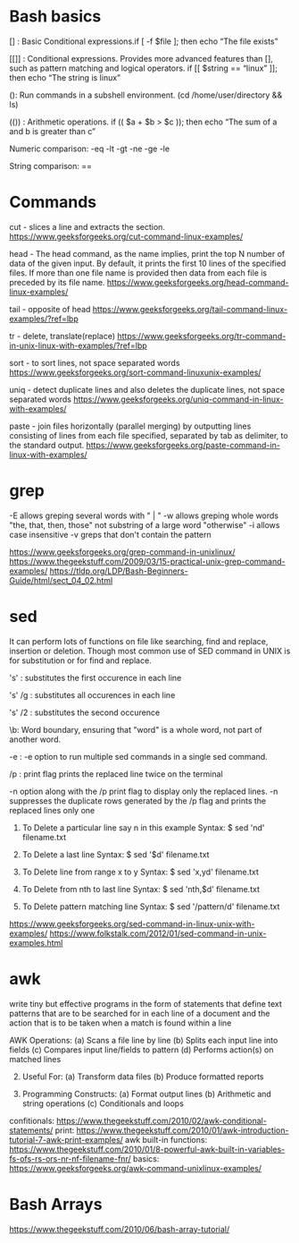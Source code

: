 # Bash basics
[] : Basic Conditional expressions.if [ -f $file ]; then echo “The file exists”

[[]] : Conditional expressions. Provides more advanced features than [], such as pattern matching and logical operators. if [[ $string == “linux” ]]; then echo “The string is linux”

(): Run commands in a subshell environment. (cd /home/user/directory && ls)

(()) : Arithmetic operations. if (( $a + $b > $c )); then echo “The sum of a and b is greater than c”

Numeric comparison: -eq -lt -gt -ne -ge -le 

String comparison: ==

# Commands

cut - slices a line and extracts the section. https://www.geeksforgeeks.org/cut-command-linux-examples/

head - The head command, as the name implies, print the top N number of data of the given input. By default, it prints the first 10 lines of the specified files. If more than one file name is provided then data from each file is preceded by its file name. https://www.geeksforgeeks.org/head-command-linux-examples/

tail - opposite of head 
https://www.geeksforgeeks.org/tail-command-linux-examples/?ref=lbp

tr - delete, translate(replace)
https://www.geeksforgeeks.org/tr-command-in-unix-linux-with-examples/?ref=lbp

sort - to sort lines, not space separated words
https://www.geeksforgeeks.org/sort-command-linuxunix-examples/

uniq -  detect duplicate lines and also deletes the duplicate lines, not space separated words https://www.geeksforgeeks.org/uniq-command-in-linux-with-examples/

paste - join files horizontally (parallel merging) by outputting lines consisting of lines from each file specified, separated by tab as delimiter, to the standard output. https://www.geeksforgeeks.org/paste-command-in-linux-with-examples/

# grep
-E allows greping several words with " | " 
-w allows greping whole words "the, that, then, those" not substring of a large word "otherwise"
-i allows case insensitive 
-v greps that don't contain the pattern

https://www.geeksforgeeks.org/grep-command-in-unixlinux/
https://www.thegeekstuff.com/2009/03/15-practical-unix-grep-command-examples/
https://tldp.org/LDP/Bash-Beginners-Guide/html/sect_04_02.html

# sed
It can perform lots of functions on file like searching, find and replace, insertion or deletion. Though most common use of SED command in UNIX is for substitution or for find and replace. 

's' : substitutes the first occurence in each line

's' /g : substitutes all occurences in each line

's' /2 : substitutes the second occurence

\b: Word boundary, ensuring that "word" is a whole word, not part of another word.

-e : -e option to run multiple sed commands in a single sed command. 

/p : print flag prints the replaced line twice on the terminal

-n option along with the /p print flag to display only the replaced lines. -n suppresses the duplicate rows generated by the /p flag and prints the replaced lines only one 

1. To Delete a particular line say n in this example
Syntax:
$ sed 'nd' filename.txt

3. To Delete a last line
Syntax:
$ sed '$d' filename.txt

5. To Delete line from range x to y
Syntax:
$ sed 'x,yd' filename.txt

7. To Delete from nth to last line
Syntax:
$ sed 'nth,$d' filename.txt

9. To Delete pattern matching line
Syntax:
$ sed '/pattern/d' filename.txt

https://www.geeksforgeeks.org/sed-command-in-linux-unix-with-examples/
https://www.folkstalk.com/2012/01/sed-command-in-unix-examples.html

# awk
write tiny but effective programs in the form of statements that define text patterns that are to be searched for in each line of a document and the action that is to be taken when a match is found within a line

AWK Operations: 
(a) Scans a file line by line 
(b) Splits each input line into fields 
(c) Compares input line/fields to pattern 
(d) Performs action(s) on matched lines 

2. Useful For: 
(a) Transform data files 
(b) Produce formatted reports 

3. Programming Constructs: 
(a) Format output lines 
(b) Arithmetic and string operations 
(c) Conditionals and loops

confitionals: https://www.thegeekstuff.com/2010/02/awk-conditional-statements/
print: https://www.thegeekstuff.com/2010/01/awk-introduction-tutorial-7-awk-print-examples/
awk built-in functions: https://www.thegeekstuff.com/2010/01/8-powerful-awk-built-in-variables-fs-ofs-rs-ors-nr-nf-filename-fnr/
basics: https://www.geeksforgeeks.org/awk-command-unixlinux-examples/

# Bash Arrays 
https://www.thegeekstuff.com/2010/06/bash-array-tutorial/
